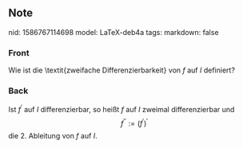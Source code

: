 ## Note
nid: 1586767114698
model: LaTeX-deb4a
tags: 
markdown: false

### Front
Wie ist die \textit{zweifache Differenzierbarkeit} von $f$ auf $I$ definiert?

### Back
Ist $f^{\prime}$ auf $I$ differenzierbar, so heißt $f$ auf $I$ zweimal differenzierbar und
$$
f^{\prime \prime}:=\left(f^{\prime}\right)^{\prime}
$$
die $2 .$ Ableitung von $f$ auf $I$.
